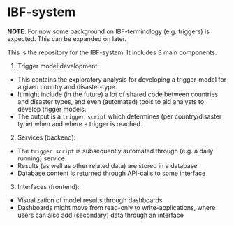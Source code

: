 # IBF-system

**NOTE**: For now some background on IBF-terminology (e.g. triggers) is expected. This can be expanded on later.

This is the repository for the IBF-system. It includes 3 main components.
1. Trigger model development: 
  - This contains the exploratory analysis for developing a trigger-model for a given country and disaster-type. 
  - It might include (in the future) a lot of shared code between countries and disaster types, and even (automated) tools to aid analysts to develop trigger models.
  - The output is a `trigger script` which determines (per country/disaster type) when and where a trigger is reached.
2. Services (backend):
  - The `trigger script` is subsequently automated through (e.g. a daily running) service.
  - Results (as well as other related data) are stored in a database
  - Database content is returned through API-calls to some interface
3. Interfaces (frontend):
  - Visualization of model results through dashboards
  - Dashboards might move from read-only to write-applications, where users can also add (secondary) data through an interface 